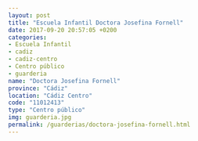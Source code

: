 ```yaml
---
layout: post
title: "Escuela Infantil Doctora Josefina Fornell"
date: 2017-09-20 20:57:05 +0200
categories:
- Escuela Infantil
- cadiz
- cadiz-centro
- Centro público
- guarderia
name: "Doctora Josefina Fornell"
province: "Cádiz"
location: "Cádiz Centro"
code: "11012413"
type: "Centro público"
img: guarderia.jpg
permalink: /guarderias/doctora-josefina-fornell.html
---
```

